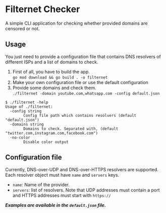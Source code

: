 # Filternet Checker
A simple CLI application for checking whether provided domains are censored or not.

## Usage
You just need to provide a configuration file that contains DNS resolvers of different ISPs and a list of domains to check.
1. First of all, you have to build the app. \
`go mod download && go build . -o filternet`
2. Make your own configuration file or use the default configuration
3. Provide some domains and check them.\
`./filternet -domain youtube.com,whatsapp.com -config default.json`

```
$ ./filternet -help
Usage of ./filternet:
  -config string
    	Config file path which contains resolvers (default "default.json")
  -domains string
    	Domains to check. Separated with, (default "twitter.com,instagram.com,facebook.com")
  -no-color
    	Disable color output
```

## Configuration file
Currently, DNS-over-UDP and DNS-over-HTTPS resolvers are supported.\
Each resolver object must have `name` and `servers` keys. 
- `name`: Name of the provider.
- `servers`: list of resolvers. Note that UDP addresses must contain a port and HTTPS addresses must start with `https://`

***Examples are available in the `default.json` file.***
